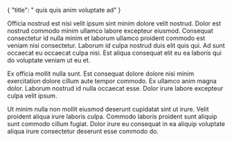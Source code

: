 {
  "title": " quis quis anim voluptate ad"
}

Officia nostrud est nisi velit ipsum sint minim dolore velit nostrud. Dolor est nostrud commodo minim ullamco labore excepteur eiusmod. Consequat consectetur id nulla minim et laborum ullamco proident commodo est veniam nisi consectetur. Laborum id culpa nostrud duis elit quis qui. Ad sunt occaecat eu occaecat culpa nisi. Est aliqua consequat elit eu ea laboris qui do voluptate veniam ut eu et.

Ex officia mollit nulla sunt. Est consequat dolore dolore nisi minim exercitation dolore cillum aute tempor commodo. Ex ullamco anim magna dolor. Laborum nostrud id nulla occaecat esse. Dolor irure labore excepteur culpa velit ipsum.

Ut minim nulla non mollit eiusmod deserunt cupidatat sint ut irure. Velit proident aliqua irure laboris culpa. Commodo laboris proident sunt aliquip sunt commodo cillum fugiat. Dolor irure eu consequat in ea aliquip voluptate aliqua irure consectetur deserunt esse commodo do.